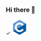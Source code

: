 ### Hi there 👋

<!--
**lunkaleung/lunkaleung** is a ✨ _special_ ✨ repository because its `README.md` (this file) appears on your GitHub profile.

Here are some ideas to get you started:

- 🔭 I’m currently working on ...
- 🌱 I’m currently learning ...
- 👯 I’m looking to collaborate on ...
- 🤔 I’m looking for help with ...
- 💬 Ask me about ...
- 📫 How to reach me: ...
- 😄 Pronouns: ...
- ⚡ Fun fact: ...
-->

&check; <img src="https://raw.githubusercontent.com/devicons/devicon/master/icons/c/c-original.svg" alt="c" width="40" height="40"/>

